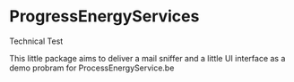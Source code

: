 # ProgressEnergyServices
Technical Test


This little package aims to deliver a mail sniffer and a little UI interface as a demo probram for ProcessEnergyService.be